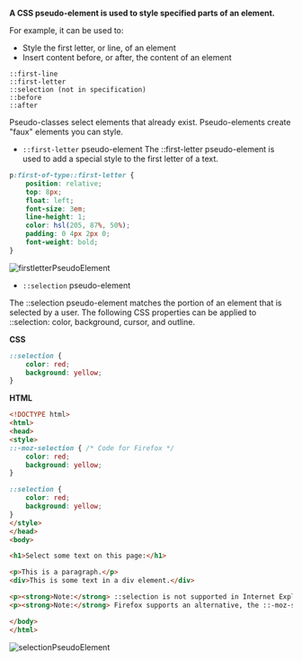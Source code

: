 
**A CSS pseudo-element is used to style specified parts of an element.**

For example, it can be used to:

* Style the first letter, or line, of an element
* Insert content before, or after, the content of an element

```
::first-line
::first-letter
::selection (not in specification)
::before
::after
```

Pseudo-classes select elements that already exist.
Pseudo-elements create "faux" elements you can style.

* `::first-letter` pseudo-element
The ::first-letter pseudo-element is used to add a special style to the first letter of a text.

```css
p:first-of-type::first-letter {
	position: relative;
	top: 8px;
	float: left;
	font-size: 3em;
	line-height: 1;
	color: hsl(205, 87%, 50%);
	padding: 0 4px 2px 0;
	font-weight: bold;
}
```

![firstletterPseudoElement](./firstletterPseudoElement.png)

* `::selection` pseudo-element

The ::selection pseudo-element matches the portion of an element that is selected by a user.
The following CSS properties can be applied to ::selection: color, background, cursor, and outline.

**CSS**
```css
::selection {
    color: red; 
    background: yellow;
}
```
**HTML**
```html
<!DOCTYPE html>
<html>
<head>
<style>
::-moz-selection { /* Code for Firefox */
    color: red;
    background: yellow;
}

::selection {
    color: red;
    background: yellow;
}
</style>
</head>
<body>

<h1>Select some text on this page:</h1>

<p>This is a paragraph.</p>
<div>This is some text in a div element.</div>

<p><strong>Note:</strong> ::selection is not supported in Internet Explorer 8 and earlier versions.</p>
<p><strong>Note:</strong> Firefox supports an alternative, the ::-moz-selection property.</p>

</body>
</html>
```

![selectionPseudoElement](./selectionPseudoElement.png)


